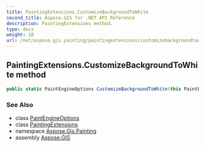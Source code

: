 ```yaml
---
title: PaintingExtensions.CustomizeBackgroundToWhite
second_title: Aspose.GIS for .NET API Reference
description: PaintingExtensions method. 
type: docs
weight: 10
url: /net/aspose.gis.painting/paintingextensions/customizebackgroundtowhite/
---
```

## PaintingExtensions.CustomizeBackgroundToWhite method

```csharp
public static PaintEngineOptions CustomizeBackgroundToWhite(this PaintEngineOptions options)
```

### See Also

* class [PaintEngineOptions](../../paintengineoptions/)
* class [PaintingExtensions](../)
* namespace [Aspose.Gis.Painting](../../paintingextensions/)
* assembly [Aspose.GIS](../../../)


